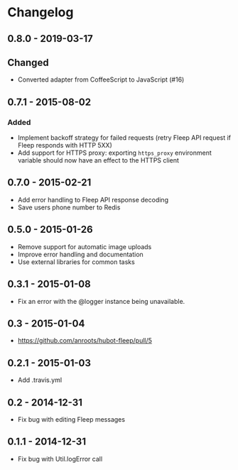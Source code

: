 # Changelog

## 0.8.0 - 2019-03-17

## Changed

- Converted adapter from CoffeeScript to JavaScript (#16)

## 0.7.1 - 2015-08-02

### Added
- Implement backoff strategy for failed requests (retry Fleep API request if Fleep responds with HTTP 5XX)
- Add support for HTTPS proxy: exporting `https_proxy` environment variable should now have an effect to the HTTPS client

## 0.7.0 - 2015-02-21
- Add error handling to Fleep API response decoding
- Save users phone number to Redis

## 0.5.0 - 2015-01-26
- Remove support for automatic image uploads
- Improve error handling and documentation
- Use external libraries for common tasks

## 0.3.1 - 2015-01-08
- Fix an error with the @logger instance being unavailable.

## 0.3 - 2015-01-04

- https://github.com/anroots/hubot-fleep/pull/5

## 0.2.1 - 2015-01-03

- Add .travis.yml

## 0.2 - 2014-12-31

- Fix bug with editing Fleep messages

## 0.1.1 - 2014-12-31

- Fix bug with Util.logError call